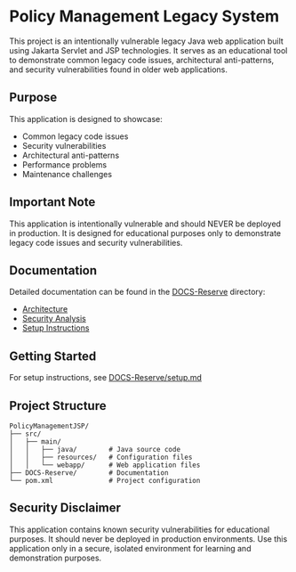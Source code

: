 # Policy Management Legacy System

This project is an intentionally vulnerable legacy Java web application built using Jakarta Servlet and JSP technologies. It serves as an educational tool to demonstrate common legacy code issues, architectural anti-patterns, and security vulnerabilities found in older web applications.

## Purpose
This application is designed to showcase:
- Common legacy code issues
- Security vulnerabilities
- Architectural anti-patterns
- Performance problems
- Maintenance challenges

## Important Note
This application is intentionally vulnerable and should NEVER be deployed in production. It is designed for educational purposes only to demonstrate legacy code issues and security vulnerabilities.

## Documentation
Detailed documentation can be found in the [DOCS-Reserve](DOCS-Reserve/) directory:
- [Architecture](DOCS-Reserve/architecture.md)
- [Security Analysis](DOCS-Reserve/security.md)
- [Setup Instructions](DOCS-Reserve/setup.md)

## Getting Started
For setup instructions, see [DOCS-Reserve/setup.md](DOCS-Reserve/setup.md)

## Project Structure
```
PolicyManagementJSP/
├── src/
│   ├── main/
│   │   ├── java/        # Java source code
│   │   ├── resources/   # Configuration files
│   │   └── webapp/      # Web application files
├── DOCS-Reserve/        # Documentation
└── pom.xml              # Project configuration
```

## Security Disclaimer
This application contains known security vulnerabilities for educational purposes. It should never be deployed in production environments. Use this application only in a secure, isolated environment for learning and demonstration purposes.
